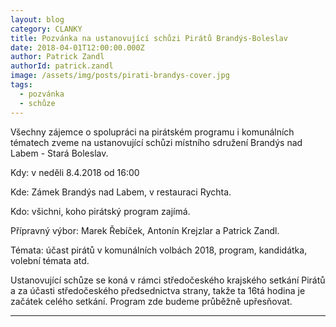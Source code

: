 ```yaml
---
layout: blog
category: CLANKY
title: Pozvánka na ustanovující schůzi Pirátů Brandýs-Boleslav
date: 2018-04-01T12:00:00.000Z
author: Patrick Zandl
authorId: patrick.zandl
image: /assets/img/posts/pirati-brandys-cover.jpg
tags:
  - pozvánka
  - schůze
---
```


Všechny zájemce o spolupráci na pirátském programu i komunálních tématech zveme na ustanovující schůzi místního sdružení Brandýs nad Labem - Stará Boleslav. 

Kdy: v neděli 8.4.2018 od 16:00

Kde: Zámek Brandýs nad Labem, v restauraci Rychta. 

Kdo: všichni, koho pirátský program zajímá. 

Přípravný výbor: Marek Řebíček, Antonín Krejzlar a Patrick Zandl. 

Témata: účast pirátů v komunálních volbách 2018, program, kandidátka, volební témata atd. 

Ustanovující schůze se koná v rámci středočeského krajského setkání Pirátů a za účasti středočeského předsednictva strany, takže ta 16tá hodina je začátek celého setkání. Program zde budeme průběžně upřesňovat.

- - -
